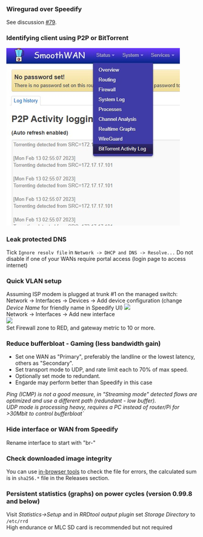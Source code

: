 ### Wiregurad over Speedify
See discussion [#79](https://github.com/TalalMash/SmoothWAN/discussions/79#discussioncomment-4131043).
### Identifying client using P2P or BitTorrent
![](/assets/p2p.jpg)
### Leak protected DNS 
Tick `Ignore resolv file` in `Network -> DHCP and DNS -> Resolve...`
Do not disable if one of your WANs require portal access (login page to access internet)
### Quick VLAN setup
Assuming ISP modem is plugged at trunk #1 on the managed switch:  
Network -> Interfaces -> Devices -> Add device configuration (change _Device Name_ for friendly name in Speedify UI) 
<img src="https://user-images.githubusercontent.com/96490382/166711545-70232fd3-dc40-4f06-9a05-4d6fb6697d89.png" width=500 />  
Network -> Interfaces -> Add new interface   
<img src="https://user-images.githubusercontent.com/96490382/166711876-88b897a8-4439-4c77-b3eb-0b333be3a869.png" width=500 />  
Set Firewall zone to RED, and gateway metric to 10 or more.
### Reduce bufferbloat - Gaming (less bandwidth gain)
* Set one WAN as "Primary", preferably the landline or the lowest latency, others as "Secondary".    
* Set transport mode to UDP, and rate limit each to 70% of max speed.  
* Optionally set mode to redundant.
* Engarde may perform better than Speedify in this case

*Ping (ICMP) is not a good measure, in "Streaming mode" detected flows are optimized and use a different path (redundant - low buffer).*   
*UDP mode is processing heavy, requires a PC instead of router/Pi for >30Mbit to control bufferbloat`*
### Hide interface or WAN from Speedify
Rename interface to start with "br-"
### Check downloaded image integrity
You can use [in-browser tools](https://emn178.github.io/online-tools/sha256_checksum.html) to check the file for errors, the calculated sum is in `sha256.*` file in the Releases section.  
### Persistent statistics (graphs) on power cycles (version 0.99.8 and below)
Visit _Statistics->Setup_ and in _RRDtool output plugin_ set _Storage Directory_ to `/etc/rrd`  
High endurance or MLC SD card is recommended but not required
